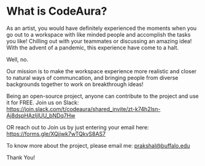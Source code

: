 # What is CodeAura?
As an artist, you would have definitely experienced the moments when you go out to a workspace with like minded people and accomplish the tasks you like! Chilling out with your teammates or discussing an amazing idea! With the advent of a pandemic, this experience have come to a halt.

Well, no.

Our mission is to make the workspace experience more realistic and closer to natural ways of communcation, and bringing people from diverse backgrounds together to work on breakthrough ideas!

Being an open-source project, anyone can contribute to the project and use it for FREE. Join us on Slack:
https://join.slack.com/t/codeaura/shared_invite/zt-k74h2lsn-Aj8dspHAzIjlUU_bNDq7Hw

OR reach out to Join us by just entering your email here: https://forms.gle/XQjjwk7wTQkvS8AS7

To know more about the project, please email me: prakshal@buffalo.edu

Thank You!
